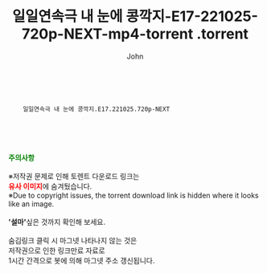 ﻿---
layout: post
title:  "                   일일연속극 내 눈에 콩깍지-E17-221025-720p-NEXT-mp4-torrent                .torrent"
author: John
categories: [ 드라마 ]
tags: [  ]
image:  
description: "                   일일연속극 내 눈에 콩깍지-E17-221025-720p-NEXT-mp4-torrent                 torrent 정보 공유"
toc: true
toc_sticky: true
---

<br>

        일일연속극 내 눈에 콩깍지.E17.221025.720p-NEXT    
    
<br><br><br>
<p data-ke-size="size16"><b><span style="color: green;">주의사항</span></b><br /><br />※저작권 문제로 인해 토렌트 다운로드 링크는<br /><b><span style="color: red;">유사 이미지</span></b>에 숨겨뒀습니다.<br />※Due to copyright issues, the torrent download link is hidden where it looks like an image.<br /><br /><b>'설마'</b>싶은 것까지 확인해 보세요.<br /><br />숨김링크 클릭 시 마그넷 나타나지 않는 것은<br />저작권으로 인한 링크만료 자료로<br />1시간 간격으로 봇에 의해 마그넷 주소 갱신됩니다.</p>
